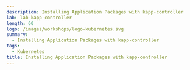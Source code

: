 ```yaml
---
description: Installing Application Packages with kapp-controller
lab: lab-kapp-controller
length: 60
logo: /images/workshops/logo-kubernetes.svg
summary:
  - Installing Application Packages with kapp-controller
tags:
  - Kubernetes
title: Installing Application Packages with kapp-controller
---
```

